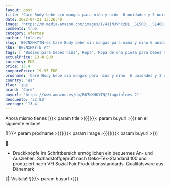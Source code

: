 ```yaml
---
layout: post
title: 'Care Body bebé sin mangas para niña y niño  6 unidades y 3 unidades '
date: 2022-04-21 13:26:40
image: 'https://m.media-amazon.com/images/I/41jNJVhKzDL._SL500_._SL400_.jpg'
comments: true
category: ofertas
author: 'tole.es'
slug: 'B07NXHKYTN-es Care Body bebé sin mangas para niña y niño 6 unidades y 3...'
sku: 'B07NXHKYTN-es'
tags: [ 'Bodies para bebés niña','Ropa','Ropa de una pieza para bebés niña','Ropa para bebés','Ropa para bebés niña','bebé','care','🇪🇸', ]
actualPrice: 13.4 EUR
currency: EUR
price: 13.4
comparePrice: 19.95 EUR
prodname: 'Care Body bebé sin mangas para niña y niño  6 unidades y 3 unidades '
country: 'es'
flag: '🇪🇸'
brand: 'Care'
buyurl: 'https://www.amazon.es/dp/B07NXHKYTN/?tag=tolees-21'
descuento: '32.83'
average: '13.4'
---
```


Ahora mismo tienes [{{< param title >}}]({{< param buyurl >}}) en el siguiente enlace!

[![{{< param prodname >}}]({{< param image >}})]({{< param buyurl >}})

🔎:

- Druckknöpfe im Schrittbereich ermöglichen ein bequemes An- und Ausziehen. Schadstoffgeprüft nach Oeko-Tex-Standard 100 und produziert nach VFI Sozial Fair Produktionsstandards. Qualitätsware aus Dänemark

[🛒 Visítala!!!]({{< param buyurl >}})
